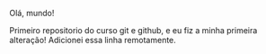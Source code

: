 Olá, mundo!

Primeiro repositorio do curso git e github, e eu fiz a minha primeira alteração!
Adicionei essa linha remotamente.
